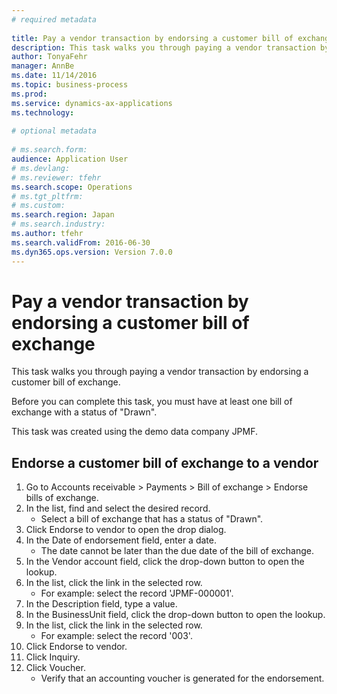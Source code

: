 ```yaml
--- 
# required metadata 
 
title: Pay a vendor transaction by endorsing a customer bill of exchange
description: This task walks you through paying a vendor transaction by endorsing a customer bill of exchange.Before you can complete this task, you must have at least one bill of exchange with a status of "Drawn".This task was created using the demo data company JPMF. 
author: TonyaFehr 
manager: AnnBe 
ms.date: 11/14/2016
ms.topic: business-process 
ms.prod:  
ms.service: dynamics-ax-applications 
ms.technology:  
 
# optional metadata 
 
# ms.search.form:   
audience: Application User 
# ms.devlang:  
# ms.reviewer: tfehr 
ms.search.scope: Operations 
# ms.tgt_pltfrm:  
# ms.custom:  
ms.search.region: Japan
# ms.search.industry: 
ms.author: tfehr 
ms.search.validFrom: 2016-06-30 
ms.dyn365.ops.version: Version 7.0.0 
---
```


# Pay a vendor transaction by endorsing a customer bill of exchange

This task walks you through paying a vendor transaction by endorsing a customer bill of exchange.

Before you can complete this task, you must have at least one bill of exchange with a status of "Drawn".

This task was created using the demo data company JPMF.


## Endorse a customer bill of exchange to a vendor
1. Go to Accounts receivable > Payments > Bill of exchange > Endorse bills of exchange.
2. In the list, find and select the desired record.
    * Select a bill of exchange that has a status of "Drawn".
3. Click Endorse to vendor to open the drop dialog.
4. In the Date of endorsement field, enter a date.
    * The date cannot be later than the due date of the bill of exchange.
5. In the Vendor account field, click the drop-down button to open the lookup.
6. In the list, click the link in the selected row.
    * For example: select the record 'JPMF-000001'.
7. In the Description field, type a value.
8. In the BusinessUnit field, click the drop-down button to open the lookup.
9. In the list, click the link in the selected row.
    * For example: select the record '003'.
10. Click Endorse to vendor.
11. Click Inquiry.
12. Click Voucher.
    * Verify that an accounting voucher is generated for the endorsement.

